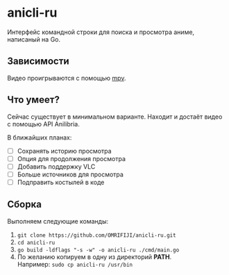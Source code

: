 # anicli-ru
Интерфейс командной строки для поиска и просмотра аниме, написаный на Go.

## Зависимости
Видео проигрываются с помощью [mpv](https://github.com/mpv-player/mpv).

## Что умеет?
Сейчас существует в минимальном варианте.
Находит и достаёт видео с помощью API Anilibria.

В ближайших планах:
- [ ] Сохранять историю просмотра
- [ ] Опция для продолжения просмотра
- [ ] Добавить поддержку VLC
- [ ] Больше источников для просмотра
- [ ] Подправить костылей в коде

## Сборка
Выполняем следующие команды: 
1. `git clone https://github.com/OMRIFIJI/anicli-ru.git`
2. `cd anicli-ru`
3. `go build -ldflags "-s -w" -o anicli-ru ./cmd/main.go`
4. По желанию копируем в одну из директорий **PATH**.\
Например: `sudo cp anicli-ru /usr/bin`
